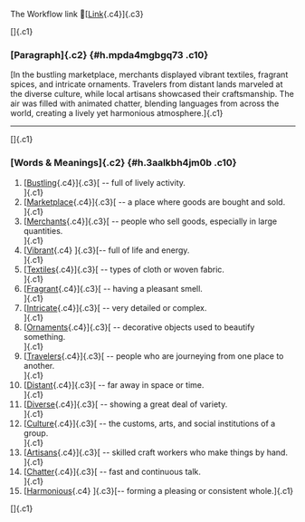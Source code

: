 The Workflow link
👏[[Link](https://www.google.com/url?q=http://www.google.com&sa=D&source=editors&ust=1760075095060159&usg=AOvVaw1bt7DHzfF2uAV5-geCEukn){.c4}]{.c3}

[]{.c1}

### [Paragraph]{.c2} {#h.mpda4mgbgq73 .c10}

[In the bustling marketplace, merchants displayed vibrant textiles,
fragrant spices, and intricate ornaments. Travelers from distant lands
marveled at the diverse culture, while local artisans showcased their
craftsmanship. The air was filled with animated chatter, blending
languages from across the world, creating a lively yet harmonious
atmosphere.]{.c1}

------------------------------------------------------------------------

[]{.c1}

### [Words & Meanings]{.c2} {#h.3aalkbh4jm0b .c10}

1.  [[Bustling](https://www.google.com/url?q=http://www.google.com&sa=D&source=editors&ust=1760075095060781&usg=AOvVaw2Kogo2HgbH1kyS55_V-CCm){.c4}]{.c3}[ --
    full of lively activity.\
    ]{.c1}
2.  [[Marketplace](https://www.google.com/url?q=http://www.google.com&sa=D&source=editors&ust=1760075095060926&usg=AOvVaw3VQMnm3cppZfXLdOYwzSd6){.c4}]{.c3}[ --
    a place where goods are bought and sold.\
    ]{.c1}
3.  [[Merchants](https://www.google.com/url?q=http://www.google.com&sa=D&source=editors&ust=1760075095061055&usg=AOvVaw1W48xrRKCzVw-5qyvCbGAF){.c4}]{.c3}[ --
    people who sell goods, especially in large quantities.\
    ]{.c1}
4.  [[Vibrant](https://www.google.com/url?q=http://www.google.com&sa=D&source=editors&ust=1760075095061194&usg=AOvVaw1E5jYfYKKpmayYiJK6hwix){.c4}
    ]{.c3}[-- full of life and energy.\
    ]{.c1}
5.  [[Textiles](https://www.google.com/url?q=http://www.google.com&sa=D&source=editors&ust=1760075095061292&usg=AOvVaw1y8Gb-iVhsAZwUf0xETOMr){.c4}]{.c3}[ --
    types of cloth or woven fabric.\
    ]{.c1}
6.  [[Fragrant](https://www.google.com/url?q=http://www.google.com&sa=D&source=editors&ust=1760075095061398&usg=AOvVaw3D-XQr6OjXUwVnLC2Yn6FH){.c4}]{.c3}[ --
    having a pleasant smell.\
    ]{.c1}
7.  [[Intricate](https://www.google.com/url?q=http://www.google.com&sa=D&source=editors&ust=1760075095061502&usg=AOvVaw2jLiojL9PUOzGB5koPB__Z){.c4}]{.c3}[ --
    very detailed or complex.\
    ]{.c1}
8.  [[Ornaments](https://www.google.com/url?q=http://www.google.com&sa=D&source=editors&ust=1760075095061605&usg=AOvVaw3JS5byDm6eT-MOq1dURWq4){.c4}]{.c3}[ --
    decorative objects used to beautify something.\
    ]{.c1}
9.  [[Travelers](https://www.google.com/url?q=http://www.google.com&sa=D&source=editors&ust=1760075095061748&usg=AOvVaw0NGUMVstcmtcSOnoUf-x1J){.c4}]{.c3}[ --
    people who are journeying from one place to another.\
    ]{.c1}
10. [[Distant](https://www.google.com/url?q=http://www.google.com&sa=D&source=editors&ust=1760075095061874&usg=AOvVaw3aOR4lm_RKdTAP1Vq6c8v7){.c4}]{.c3}[ --
    far away in space or time.\
    ]{.c1}
11. [[Diverse](https://www.google.com/url?q=http://www.google.com&sa=D&source=editors&ust=1760075095061985&usg=AOvVaw1ZPIsrs3hesdpLQYocONjS){.c4}]{.c3}[ --
    showing a great deal of variety.\
    ]{.c1}
12. [[Culture](https://www.google.com/url?q=http://www.google.com&sa=D&source=editors&ust=1760075095062093&usg=AOvVaw1GcyZ55Q0zV7VkuVyM9ePw){.c4}]{.c3}[ --
    the customs, arts, and social institutions of a group.\
    ]{.c1}
13. [[Artisans](https://www.google.com/url?q=http://www.google.com&sa=D&source=editors&ust=1760075095062220&usg=AOvVaw1d4uHZLum5_bzOyU0_Ejac){.c4}]{.c3}[ --
    skilled craft workers who make things by hand.\
    ]{.c1}
14. [[Chatter](https://www.google.com/url?q=http://www.google.com&sa=D&source=editors&ust=1760075095062337&usg=AOvVaw3HZsBIAW-_327vIdtrE-Nn){.c4}]{.c3}[ --
    fast and continuous talk.\
    ]{.c1}
15. [[Harmonious](https://www.google.com/url?q=http://www.google.com&sa=D&source=editors&ust=1760075095062442&usg=AOvVaw0Fyc64vl102qTdfhNtp-tW){.c4}
    ]{.c3}[-- forming a pleasing or consistent whole.]{.c1}

[]{.c1}
